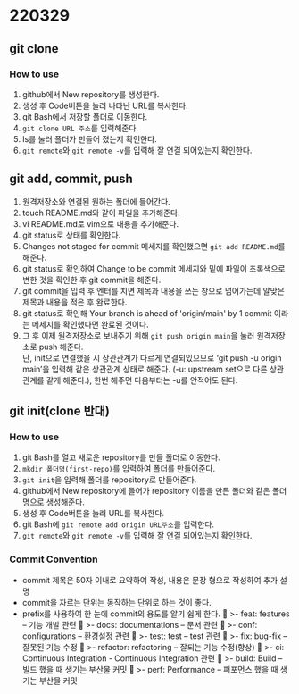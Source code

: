 # 220329

## git clone

### How to use

1. github에서 New repository를 생성한다.
2. 생성 후 Code버튼을 눌러 나타난 URL를 복사한다.
3. git Bash에서 저장할 폴더로 이동한다.
4. `git clone URL 주소`를 입력해준다.
5. ls를 눌러 폴더가 만들어 졌는지 확인한다.
6. `git remote`와 `git remote -v`를 입력해 잘 연결 되어있는지 확인한다.

## git add, commit, push

1. 원격저장소와 연결된 원하는 폴더에 들어간다.
2. touch README.md와 같이 파일을 추가해준다.
3. vi README.md로 vim으로 내용을 추가해준다.
4. git status로 상태를 확인한다.
5. Changes not staged for commit 메세지를 확인했으면 `git add README.md`를 해준다.
6. git status로 확인하여 Change to be commit 메세지와 밑에 파일이 초록색으로 변한 것을 확인한 후 git commit을 해준다.
7. git commit을 입력 후 엔터를 치면 제목과 내용을 쓰는 창으로 넘어가는데 알맞은 제목과 내용을 적은 후 완료한다.
8. git status로 확인해 Your branch is ahead of 'origin/main' by 1 commit 이라는 메세지를 확인했다면 완료된 것이다.
9. 그 후 이제 원격저장소로 보내주기 위해 `git push origin main`을 눌러 원격저장소로 push 해준다.  
단, init으로 연결했을 시 상관관계가 다르게 연결되있으므로 ‘git push -u origin main’을 입력해 같은 상관관계 상태로 해준다. (-u: upstream set으로 다른 상관관계를 같게 해준다.), 한번 해주면 다음부터는 -u를 안적어도 된다.

## git init(clone 반대)

### How to use

1. git Bash를 열고 새로운 repository를 만들 폴더로 이동한다.
2. `mkdir 폴더명(first-repo)`를 입력하여 폴더를 만들어준다.
3. `git init`을 입력해 폴더를 repository로 만들어준다.
4. github에서 New repository에 들어가 repository 이름을 만든 폴더와 같은 폴더명으로 생성해준다.
5. 생성 후 Code버튼을 눌러 URL를 복사한다.
6. git Bash에 `git remote add origin URL주소`를 입력한다.
7. `git remote`와 `git remote -v`를 입력해 잘 연결 되어있는지 확인한다.

### Commit Convention

- commit 제목은 50자 이내로 요약하여 작성, 내용은 문장 형으로 작성하여 추가 설명
- commit을 자르는 단위는 동작하는 단위로 하는 것이 좋다.
- prefix를 사용하여 한 눈에 commit의 용도를 알기 쉽게 한다.
 >- feat: features – 기능 개발 관련
 >- docs: documentations – 문서 관련
 >- conf: configurations – 환경설정 관련
 >- test: test – test 관련
 >- fix: bug-fix – 잘못된 기능 수정
 >- refactor: refactoring – 잘되는 기능 수정(향상)
 >- ci: Continuous Integration - Continuous Integration 관련
 >- build: Build – 빌드 했을 때 생기는 부산물 커밋
 >- perf: Performance – 퍼포먼스 했을 때 생기는 부산물 커밋

